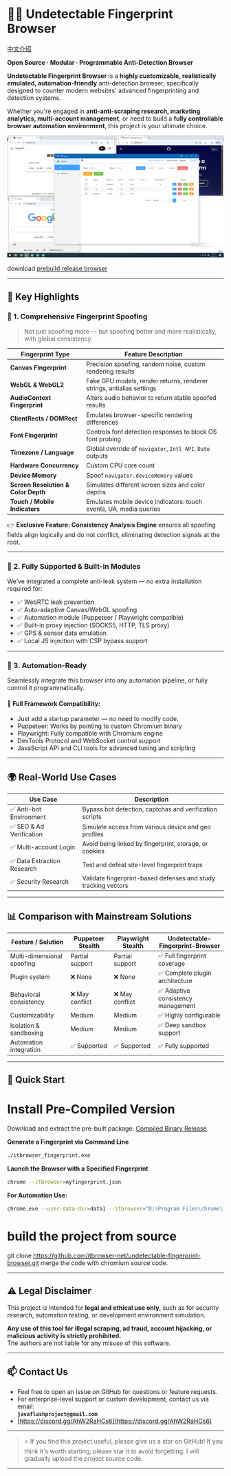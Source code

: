 
# 🕵️‍♂️ Undetectable Fingerprint Browser  

[中文介绍](https://github.com/itbrowser-net/undetectable-fingerprint-browser/blob/main/README_zh.md)

**Open Source · Modular · Programmable Anti-Detection Browser**

**Undetectable Fingerprint Browser** is a **highly customizable, realistically emulated, automation-friendly** anti-detection browser, specifically designed to counter modern websites' advanced fingerprinting and detection systems.

Whether you're engaged in **anti-anti-scraping research, marketing analytics, multi-account management**, or need to build a **fully controllable browser automation environment**, this project is your ultimate choice.

![fingerprints](usage/fingerprints_en.png)




download [prebuild release browser](https://github.com/itbrowser-net/undetectable-fingerprint-browser/releases/download/v1.0.0/fingerprint_browser_v1.0.7z) 

---

## 🚀 Key Highlights

### 🧠 1. Comprehensive Fingerprint Spoofing

> Not just spoofing more — but spoofing better and more realistically, with global consistency.

| Fingerprint Type         | Feature Description |
|--------------------------|---------------------|
| **Canvas Fingerprint**   | Precision spoofing, random noise, custom rendering results |
| **WebGL & WebGL2**       | Fake GPU models, render returns, renderer strings, antialias settings |
| **AudioContext Fingerprint** | Alters audio behavior to return stable spoofed results |
| **ClientRects / DOMRect** | Emulates browser-specific rendering differences |
| **Font Fingerprint**     | Controls font detection responses to block OS font probing |
| **Timezone / Language**  | Global override of `navigator`, `Intl API`, `Date` outputs |
| **Hardware Concurrency** | Custom CPU core count |
| **Device Memory**        | Spoof `navigator.deviceMemory` values |
| **Screen Resolution & Color Depth** | Simulates different screen sizes and color depths |
| **Touch / Mobile Indicators** | Emulates mobile device indicators: touch events, UA, media queries |

👉 **Exclusive Feature: Consistency Analysis Engine** ensures all spoofing fields align logically and do not conflict, eliminating detection signals at the root.

---

### 🧩 2. Fully Supported & Built-in Modules

We’ve integrated a complete anti-leak system — no extra installation required for:

- ✅ WebRTC leak prevention  
- ✅ Auto-adaptive Canvas/WebGL spoofing  
- ✅ Automation module (Puppeteer / Playwright compatible)  
- ✅ Built-in proxy injection (SOCKS5, HTTP, TLS proxy)  
- ✅ GPS & sensor data emulation  
- ✅ Local JS injection with CSP bypass support  

---

### 🤖 3. Automation-Ready

Seamlessly integrate this browser into any automation pipeline, or fully control it programmatically.

#### 🤝 Full Framework Compatibility:

- Just add a startup parameter — no need to modify code.
- Puppeteer: Works by pointing to custom Chromium binary  
- Playwright: Fully compatible with Chromium engine  
- DevTools Protocol and WebSocket control support  
- JavaScript API and CLI tools for advanced tuning and scripting



---

## 🌍 Real-World Use Cases

| Use Case               | Description |
|------------------------|-------------|
| ✅ Anti-bot Environment | Bypass bot detection, captchas and verification scripts |
| ✅ SEO & Ad Verification | Simulate access from various device and geo profiles |
| ✅ Multi-account Login | Avoid being linked by fingerprint, storage, or cookies |
| ✅ Data Extraction Research | Test and defeat site-level fingerprint traps |
| ✅ Security Research | Validate fingerprint-based defenses and study tracking vectors |

---

## 📊 Comparison with Mainstream Solutions

| Feature / Solution        | Puppeteer Stealth | Playwright Stealth | Undetectable-Fingerprint-Browser |
|--------------------------|-------------------|--------------------|----------------------------------|
| Multi-dimensional spoofing | Partial support   | Partial support    | ✅ Full fingerprint coverage      |
| Plugin system             | ❌ None           | ❌ None             | ✅ Complete plugin architecture   |
| Behavioral consistency    | ❌ May conflict    | ❌ May conflict     | ✅ Adaptive consistency management |
| Customizability           | Medium            | Medium             | ✅ Highly configurable             |
| Isolation & sandboxing    | Medium            | Medium             | ✅ Deep sandbox support            |
| Automation integration    | ✅ Supported       | ✅ Supported        | ✅ Fully supported                 |

---

## 🔧 Quick Start  
# Install Pre-Compiled Version  
Download and extract the pre-built package: [Compiled Binary Release](https://github.com/itbrowser-net/undetectable-fingerprint-browser/releases/download/v1.0.0/fingerprint_browser_v1.0.7z).  

**Generate a Fingerprint via Command Line**  
```bash  
./itbrowser_fingerprint.exe  
```  

**Launch the Browser with a Specified Fingerprint**  
```bash  
chrome --itbrowser=myfingerprint.json  
```  

**For Automation Use:**  
```bash  
chrome.exe --user-data-dir=data1 --itbrowser="D:\Program Files\chrome\1.json" --proxy-server="socks5://someuser:password@host:port" --remote-debugging-port=9222  
```  


# build the project from source
git clone https://github.com/itbrowser-net/undetectable-fingerprint-browser.git
merge the code with chromium source code.

---

## ⚠️ Legal Disclaimer

This project is intended for **legal and ethical use only**, such as for security research, automation testing, or development environment simulation.

**Any use of this tool for illegal scraping, ad fraud, account hijacking, or malicious activity is strictly prohibited.**  
The authors are not liable for any misuse of this software.

---

## 📫 Contact Us

- Feel free to open an issue on GitHub for questions or feature requests.  
- For enterprise-level support or custom development, contact us via email:  
  **`javaflashproject@gmail.com`**
- [https://discord.gg/AhW2RaHCs6](https://discord.gg/AhW2RaHCs6)
---

> ⭐ If you find this project useful, please give us a star on GitHub! If you think it's worth starting, please star it to avoid forgetting. I will gradually upload the project source code.

--- 
